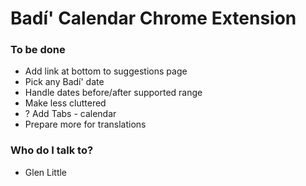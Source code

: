 # Badí' Calendar Chrome Extension #


### To be done ###

* Add link at bottom to suggestions page
* Pick any Badí' date
* Handle dates before/after supported range
* Make less cluttered
* ? Add Tabs - calendar
* Prepare more for translations

### Who do I talk to? ###

* Glen Little